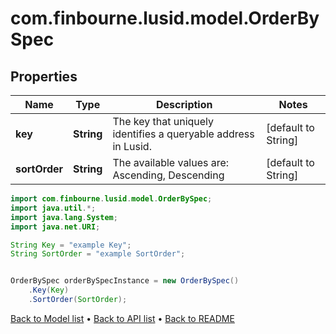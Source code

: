 # com.finbourne.lusid.model.OrderBySpec

## Properties

Name | Type | Description | Notes
------------ | ------------- | ------------- | -------------
**key** | **String** | The key that uniquely identifies a queryable address in Lusid. | [default to String]
**sortOrder** | **String** | The available values are: Ascending, Descending | [default to String]

```java
import com.finbourne.lusid.model.OrderBySpec;
import java.util.*;
import java.lang.System;
import java.net.URI;

String Key = "example Key";
String SortOrder = "example SortOrder";


OrderBySpec orderBySpecInstance = new OrderBySpec()
    .Key(Key)
    .SortOrder(SortOrder);
```


[Back to Model list](../README.md#documentation-for-models) &#8226; [Back to API list](../README.md#documentation-for-api-endpoints) &#8226; [Back to README](../README.md)
